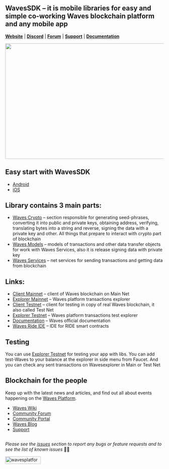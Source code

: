 ## WavesSDK – it is mobile libraries for easy and simple co-working Waves blockchain platform and any mobile app

[**Website**](https://wavesplatform.com/) | [**Discord**](https://discord.gg/cnFmDyA) | [**Forum**](https://forum.wavesplatform.com/) | [**Support**](https://support.wavesplatform.com/) | [**Documentation**](https://docs.wavesplatform.com)

<img src="https://cdn-images-1.medium.com/max/1600/1*zrXgB0XYRjOWfFk8vk8dkQ.png" width="700" height="366" border="0" />

## Easy start with WavesSDK
* [Android](https://github.com/wavesplatform/WavesSDK-android/wiki/Get-started-with-WavesSDK-for-Android)
* [iOS](https://github.com/wavesplatform/WavesSDK-iOS/wiki/Get-started-with-WavesSDK-for-iOS)

## Library contains 3 main parts:

* [Waves Crypto](https://github.com/wavesplatform/WavesSDK-android/wiki/Waves-Crypto) – section responsible for generating seed-phrases, converting it into public and private keys, obtaining address, verifying, translating bytes into a string and reverse, signing the data with a private key and other. All things that prepare to interact with crypto part of blockchain
* [Waves Models](https://github.com/wavesplatform/WavesSDK-android/wiki/Waves-Models) – models of transactions and other data transfer objects for work with Waves Services, also it is release signing data with private key
* [Waves Services](https://github.com/wavesplatform/WavesSDK-android/wiki/Waves-Services) – net services for sending transactions and getting data from blockchain

## Links:
* [Client Mainnet](https://client.wavesplatform.com) – client of Waves blockchain on Main Net
* [Explorer Mainnet](https://wavesexplorer.com) – Waves platform transactions explorer
* [Client Testnet](https://testnet.wavesplatform.com) – client for testing in copy of real Waves blockchain, it also called Test Net
* [Explorer Testnet](https://wavesexplorer.com/testnet) – Waves platform transactions test explorer
* [Documentation](https://docs.wavesplatform.com/en/) – Waves official documentation
* [Waves Ride IDE](https://ide.wavesplatform.com/) – IDE for RIDE smart contracts

## Testing
You can use [Explorer Testnet](https://wavesexplorer.com/testnet) for testing your app with libs. You can add test-Waves to your balance at the explorer in side menu from Faucet. And you can check any sent transactions on Wavesexplorer in Main or Test Net

## Blockchain for the people

Keep up with the latest news and articles, and find out all about events happening on the [Waves Platform](https://wavesplatform.com/).

* [Waves Wiki](https://docs.wavesplatform.com/)
* [Community Forum](https://forum.wavesplatform.com/)
* [Community Portal](https://wavescommunity.com/)
* [Waves Blog](https://blog.wavesplatform.com/)
* [Support](https://support.wavesplatform.com/)

##

_Please see the [issues](https://github.com/wavesplatform/WavesSDK-android/issues) section to report any bugs or feature requests and to see the list of known issues_ 🤝😎

<a href="https://wavesplatform.com/" target="_blank"><img src="https://cdn.worldvectorlogo.com/logos/waves-6.svg"
alt="wavesplatform" width="113" height="24" border="0" /></a>